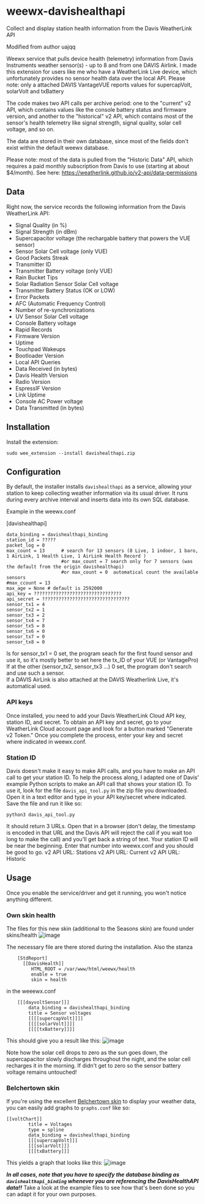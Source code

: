 # weewx-davishealthapi
Collect and display station health information from the Davis WeatherLink API

Modified from author uajqq

Weewx service that pulls device health (telemetry) information from Davis Instruments weather sensor(s) - up to 8 and from one DAVIS Airlink. 
I made this extension for users like me who have a WeatherLink Live device, which unfortunately provides no sensor health data over the local API. 
Please note: only a attached DAVIS VantageVUE  reports values for supercapVolt, solarVolt and txBattery

The code makes two API calls per archive period: 
one to the "current" v2 API, which contains values like the console battery status and firmware version, 
and another to the "historical" v2 API, which contains most of the sensor's health telemetry like signal strength, signal quality, 
solar cell voltage, and so on.

The data are stored in their own database, since most of the fields don't exist within the default weewx database. 

Please note: most of the data is pulled from the "Historic Data" API, which 
requires a paid monthly subscription from Davis to use (starting at about $4/month). 
See here: https://weatherlink.github.io/v2-api/data-permissions

## Data
Right now, the service records the following information from the Davis WeatherLink API:

- Signal Quality (in %)
- Signal Strength (in dBm)
- Supercapacitor voltage (the rechargable battery that powers the VUE sensor)
- Sensor Solar Cell voltage (only VUE)
- Good Packets Streak
- Transmitter ID
- Transmitter Battery voltage (only VUE)
- Rain Bucket Tips
- Solar Radiation Sensor Solar Cell voltage
- Transmitter Battery Status (OK or LOW)
- Error Packets
- AFC (Automatic Frequency Control)
- Number of re-synchronizations
- UV Sensor Solar Cell voltage
- Console Battery voltage
- Rapid Records
- Firmware Version
- Uptime
- Touchpad Wakeups
- Bootloader Version
- Local API Queries
- Data Received (in bytes)
- Davis Health Version
- Radio Version
- EspressIF Version
- Link Uptime
- Console AC Power voltage
- Data Transmitted (in bytes)

## Installation
Install the extension:

`sudo wee_extension --install davishealthapi.zip`


## Configuration
By default, the installer installs `davishealthapi` as a service, allowing your station to keep collecting weather information via its usual driver. 
It runs during every archive interval and inserts data into its own SQL database.

Example in the weewx.conf

[davishealthapi]

    data_binding = davishealthapi_binding
    station_id = ?????
    packet_log = 0
    max_count = 13		# search for 13 sensors (8 Live, 1 indoor, 1 baro, 1 AirLink, 1 Health Live, 1 AirLink Health Record ) 
                  		#or max_count = 7 search only for 7 sensors (was the default from the origin davishealthapi)
                  		#or max_count = 0  automatical count the available sensors
    #max_ccount = 13
    max_age = None # default is 2592000
    api_key = ????????????????????????????????
    api_secret = ????????????????????????????????
    sensor_tx1 = 4
    sensor_tx2 = 1
    sensor_tx3 = 2
    sensor_tx4 = 7
    sensor_tx5 = 8
    sensor_tx6 = 0
    sensor_tx7 = 0
    sensor_tx8 = 0

Is for sensor_tx1 = 0 set, the program seach for the first found sensor and use it, 
so it's mostly better to set here the tx_ID of your VUE (or VantagePro)
If at the other (sensor_tx2, sensor_tx3 ...) 0 set, the program don't search and use such a sensor.  
If a DAVIS AirLink is also attached at the DAVIS Weatherlink Live, it's automatical used. 

### API keys
Once installed, you need to add your Davis WeatherLink Cloud API key, station ID, and secret. 
To obtain an API key and secret, go to your WeatherLink Cloud account page and look for a button marked "Generate v2 Token." 
Once you complete the process, enter your key and secret where indicated in weewx.conf.

### Station ID
Davis doesn't make it easy to make API calls, and you have to make an API call to get your station ID. 
To help the process along, I adapted one of Davis' example Python scripts to make an API call that shows your station ID. 
To use it, look for the file `davis_api_tool.py` in the zip file you downloaded. 
Open it in a text editor and type in your API key/secret where indicated. 
Save the file and run it like so:

`python3 davis_api_tool.py`

It should return 3 URLs. Open that in a browser (don't delay, the timestamp is encoded in that URL and the Davis API will reject the call 
if you wait too long to make the call) and you'll get back a string of text. Your station ID will be near the beginning. 
Enter that number into weewx.conf and you should be good to go.
    v2 API URL: Stations
    v2 API URL: Current
    v2 API URL: Historic

## Usage

Once you enable the service/driver and get it running, you won't notice anything different. 

### Own skin health
The files for this new skin (additional to the Seasons skin) are found under 
skins/health
![image](https://user-images.githubusercontent.com/93549501/145085770-f78fd1e3-a665-4138-b0c8-d63e66600e86.png)


The necessary file are there stored during the installation.
Also the stanza 

        [StdReport]
          [[DavisHealth]]
             HTML_ROOT = /var/www/html/weewx/health
             enable = true
             skin = health 

in the weeewx.conf

        [[[dayvoltSensor]]]
            data_binding = davishealthapi_binding
            title = Sensor voltages
            [[[[supercapVolt]]]]
            [[[[solarVolt]]]]
            [[[[txBattery]]]]

This should give you a result like this:
![image](https://user-images.githubusercontent.com/93549501/145085241-ac378d93-6fd3-427e-a948-9a5a27523066.png)

Note how the solar cell drops to zero as the sun goes down, the supercapacitor slowly discharges throughout the night, 
and the solar cell recharges it in the morning. If didn't get to zero so the sensor battery voltage remains untouched!

### Belchertown skin
If you're using the excellent [Belchertown skin](https://github.com/poblabs/weewx-belchertown) to display your weather data, 
you can easily add graphs to `graphs.conf` like so:

```
[[voltChart]]
        title = Voltages
        type = spline
        data_binding = davishealthapi_binding
        [[[supercapVolt]]]
        [[[solarVolt]]]
        [[[txBattery]]] 
```

This yields a graph that looks like this:
![image](https://user-images.githubusercontent.com/93549501/145085504-0a7e4f9a-634f-48d5-800c-9972d5bef002.png)


***In all cases, note that you have to specify the database binding as `davishealthapi_binding` whenever you are referencing the DavisHealthAPI data!!*** Take a look at the example files to see how that's been done so you can adapt it for your own purposes.
